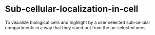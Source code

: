 Sub-cellular-localization-in-cell
=================================

To visualize biological cells and highlight by a user selected sub-cellular compartments in a way that they stand out from the un-selected ones

